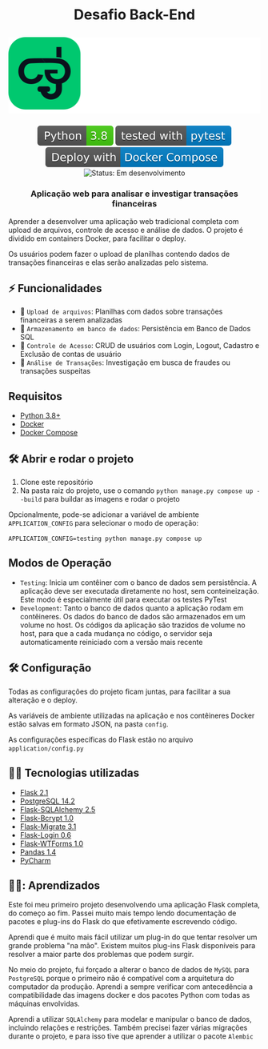 <h1 align="center">
	<p align="center">Desafio Back-End</p>
	<a href="https://www.alura.com.br/challenges/back-end-3"><img src="https://github.com/ErickMesquita/challenge-backend-3/blob/master/docs/img/challenges-logo-2.svg" alt="Alura Challenges"></a>
</h1>
<div align="center" id="badges">
	<a href="https://docs.python.org/3.8/"><img src="https://github.com/ErickMesquita/challenge-backend-3/blob/master/docs/img/Python-3.8-brightgreen.svg" alt="Python 3.8"></a>
	<a href="https://docs.pytest.org/en/7.1.x/"><img src="https://github.com/ErickMesquita/challenge-backend-3/blob/master/docs/img/tested%20with-pytest-blue.svg" alt="Teste with pytest"></a>
	<a href="https://docs.docker.com/compose/"><img src="https://github.com/ErickMesquita/challenge-backend-3/blob/master/docs/img/Deploy%20with-Docker%20Compose-blue.svg" alt="Deploy with Docker Compose"></a>
	<img src="https://img.shields.io/badge/Status-Em%20desenvolvimento-yellow" alt="Status: Em desenvolvimento">
</div>
<h3>
	<p align="center">Aplicação web para analisar e investigar transações financeiras</p>
</h3>

Aprender a desenvolver uma aplicação web tradicional completa com upload de arquivos, controle de acesso e análise de dados. O projeto é dividido em containers Docker, para facilitar o deploy.

Os usuários podem fazer o upload de planilhas contendo dados de transações financeiras e elas serão analizadas pelo sistema.

## :zap: Funcionalidades

 - :page_with_curl: `Upload de arquivos`: Planilhas com dados sobre transações financeiras a serem analizadas
 - :floppy_disk: `Armazenamento em banco de dados`: Persistência em Banco de Dados SQL
 - :closed_lock_with_key: `Controle de Acesso`: CRUD de usuários com Login, Logout, Cadastro e Exclusão de contas de usuário
 - :microscope: `Análise de Transações`: Investigação em busca de fraudes ou transações suspeitas

## Requisitos

 - [Python 3.8+](https://docs.python.org/3.8/)
 - [Docker](https://www.docker.com/)
 - [Docker Compose](https://docs.docker.com/compose/)

## :hammer_and_wrench: Abrir e rodar o projeto

1. Clone este repositório
2. Na pasta raiz do projeto, use o comando `python manage.py compose up --build` para buildar as imagens e rodar o projeto

Opcionalmente, pode-se adicionar a variável de ambiente `APPLICATION_CONFIG` para selecionar o modo de operação:
```
APPLICATION_CONFIG=testing python manage.py compose up
```

## Modos de Operação

 - `Testing`: Inicia um contêiner com o banco de dados sem persistência. A aplicação deve ser executada diretamente no host, sem conteineização. Este modo é especialmente útil para executar os testes PyTest 
 - `Development`: Tanto o banco de dados quanto a aplicação rodam em contêineres. Os dados do banco de dados são armazenados em um volume no host. Os códigos da aplicação são trazidos de volume no host, para que a cada mudança no código, o servidor seja automaticamente reiniciado com a versão mais recente

## :hammer_and_wrench: Configuração

Todas as configurações do projeto ficam juntas, para facilitar a sua alteração e o deploy.

As variáveis de ambiente utilizadas na aplicação e nos contêineres Docker estão salvas em formato JSON, na pasta `config`.

As configurações específicas do Flask estão no arquivo `application/config.py`

## :man_technologist: Tecnologias utilizadas

 - [Flask 2.1](https://flask.palletsprojects.com/en/2.1.x/)
 - [PostgreSQL 14.2](https://www.postgresql.org/)
 - [Flask-SQLAlchemy 2.5](https://flask-sqlalchemy.palletsprojects.com/en/2.x/)
 - [Flask-Bcrypt 1.0](https://flask-bcrypt.readthedocs.io/en/latest/)
 - [Flask-Migrate 3.1](https://flask-migrate.readthedocs.io/en/latest/index.html)
 - [Flask-Login 0.6](https://flask-login.readthedocs.io/en/latest/)
 - [Flask-WTForms 1.0](https://flask-wtf.readthedocs.io/en/1.0.x/)
 - [Pandas 1.4](https://pandas.pydata.org/)
 - [PyCharm](https://www.jetbrains.com/pycharm/0)

## :man_teacher:: Aprendizados

Este foi meu primeiro projeto desenvolvendo uma aplicação Flask completa, do começo ao fim. Passei muito mais tempo lendo documentação de pacotes e plug-ins do Flask do que efetivamente escrevendo código.

Aprendi que é muito mais fácil utilizar um plug-in do que tentar resolver um grande problema "na mão". Existem muitos plug-ins Flask disponíveis para resolver a maior parte dos problemas que podem surgir.

No meio do projeto, fui forçado a alterar o banco de dados de `MySQL` para `PostgreSQL` porque o primeiro não é compatível com a arquitetura do computador da produção. Aprendi a sempre verificar com antecedência a compatibilidade das imagens docker e dos pacotes Python com todas as máquinas envolvidas.

Aprendi a utilizar `SQLAlchemy` para modelar e manipular o banco de dados, incluindo relações e restrições. Também precisei fazer várias migrações durante o projeto, e para isso tive que aprender a utilizar o pacote `Alembic`

